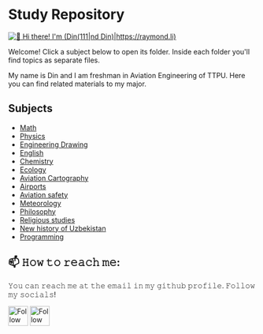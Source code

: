 # Study Repository
[<img src="https://raw.githubusercontent.com/Raymo111/Raymo111/master/intro.gif" alt="👋 Hi there! I'm (Din(111|nd Din)|https://raymond.li)" title="👋 Hi there! I'm (Din(111|nd Din)|https://t.me/turiniann)"/>](https://t.me/turiniann)

Welcome! Click a subject below to open its folder. Inside each folder you'll find topics as separate files.

My name is Din and I am freshman in Aviation Engineering of TTPU.
Here you can find related materials to my major.

## Subjects

- [Math](./math)
- [Physics](./physics)
- [Engineering Drawing](./engineering-drawing)
- [English](./english)
- [Chemistry](./chemistry)
- [Ecology](./ecology)
- [Aviation Cartography](./aviation-cartography)
- [Airports](./airports)
- [Aviation safety](./aviation-safety)
- [Meteorology](./meteorology)
- [Philosophy](./philosophy)
- [Religious studies](./religious-studies)
- [New history of Uzbekistan](./new-history-of-uzbekistan)
- [Programming](./programming)


## 📫 𝙷𝚘𝚠 𝚝𝚘 𝚛𝚎𝚊𝚌𝚑 𝚖𝚎:
𝚈𝚘𝚞 𝚌𝚊𝚗 𝚛𝚎𝚊𝚌𝚑 𝚖𝚎 𝚊𝚝 𝚝𝚑𝚎 𝚎𝚖𝚊𝚒𝚕 𝚒𝚗 𝚖𝚢 𝚐𝚒𝚝𝚑𝚞𝚋 𝚙𝚛𝚘𝚏𝚒𝚕𝚎. 𝙵𝚘𝚕𝚕𝚘𝚠 𝚖𝚢 𝚜𝚘𝚌𝚒𝚊𝚕𝚜!

[<img src="https://raw.githubusercontent.com/Raymo111/Raymo111/master/socials/twitter.svg" height="40em" align="center" alt="Follow me on Telegram" title="Follow me on Telegram"/>](https://t.me/turiniann)
[<img src="https://raw.githubusercontent.com/Raymo111/Raymo111/master/socials/instagram.svg" height="40em" align="center" alt="Follow me on Instagram" title="Follow me on Instagram"/>](https://instagram.com/usmonovich_uaw)
